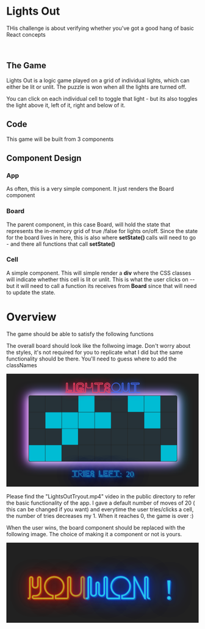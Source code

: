 <h1>Lights Out</h1>
<p>THis challenge is about verifying whether you've got a good hang of basic React concepts</p>
<br/>
<h2>The Game</h2>
<p>Lights Out is a logic game played on a grid of individual lights, which can either be lit or unlit. The puzzle is won when all the lights are turned off.</p>
<p>You can click on each individual cell to toggle that light - but its also toggles the light above it, left of it, right and below of it.</p>

<h2>Code</h2>
<p>This game will be built from 3 components</p>
<h2>Component Design</h2>
<h3>App</h3>
<p>As often, this is a very simple component. It just renders the Board component</p>
<h3>Board</h3>
<p>The parent component, in this case Board, will hold the state that represents the in-memory grid of true
/false for lights on/off. Since the state for the board lives in here, this is also where <strong>setState() </strong>
calls will need to go - and there all functions that call <strong>setState()</strong></p>
<h3>Cell</h3>
<p>A simple component. This will simple render a <strong>div</strong> where the CSS classes will indicate whether this cell is lit or unlit. This is what the user clicks on -- but it will need to call a function its receives from <strong>Board</strong> since that will need to update the state.</p>

<h1>Overview</h1>
<p>The game should be able to satisfy the following functions</p>
<p>The overall board should look like the follwoing image. Don't worry about the styles, it's not required for you to replicate what I did but the same functionality should be there. You'll need to guess where to add the classNames</p>
<img src="./public/Overview.png"></img>

<p>Please find the "LightsOutTryout.mp4" video in the public directory to refer the basic functionality of the app. I gave a default number of moves of 20 ( this can be changed if you want) and everytime the user tries/clicks a cell, the number of tries decreases my 1. When it reaches 0, the game is over :)</p>

<p>When the user wins, the board component should be replaced with the following image. The choice of making it a component or not is yours.</p>

<img src="./public/youWon.png"></img>

